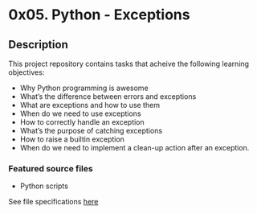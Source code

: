 # 0x05. Python - Exceptions
## Description
This project repository contains tasks that acheive the following learning objectives:

* Why Python programming is awesome
* What’s the difference between errors and exceptions
* What are exceptions and how to use them
* When do we need to use exceptions
* How to correctly handle an exception
* What’s the purpose of catching exceptions
* How to raise a builtin exception
* When do we need to implement a clean-up action after an exception.

### Featured source files
* Python scripts

See file specifications [here](https://github.com/Samuel-IG16/alx-higher_level_programming#readme)
